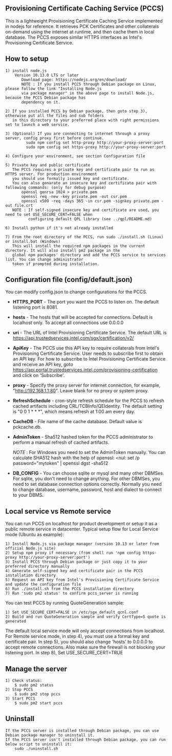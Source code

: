 
## Provisioning Certificate Caching Service (PCCS)
This is a lightweight Provisioning Certificate Caching Service implemented in nodejs for reference. It retrieves PCK Certificates and other collaterals on-demand using the internet at runtime, and then cache them in local database. The PCCS exposes similar HTTPS interfaces as Intel's Provisioning Certificate Service.

## How to setup
    1) install node.js
        Version 10.13.0 LTS or later
           Download page: https://nodejs.org/en/download/
           NOTE : If you install PCCS through Debian package on Linux, please follow the link "Installing Node.js 
           via package manager" in the above page to install Node.js, because the PCCS Debian package has 
           dependency on it.

    2) If you installed PCCS by Debian package, then goto step 3), otherwise put all the files and sub folders 
       in this directory to your preferred place with right permissions set to launch a web service.

    3) (Optional) If you are connecting to internet through a proxy server, config proxy first before continue.
             sudo npm config set http-proxy http://your-proxy-server:port
             sudo npm config set https-proxy http://your-proxy-server:port

    4) Configure your environment, see section Configuration file

    5) Private key and public certificate
       The PCCS requires a private key and certificate pair to run as HTTPS server. For production environment 
       you should use formally issued key and certificate.
       You can also genarate an insecure key and certificate pair with following commands: (only for debug purpose)
           openssl genrsa 1024 > private.pem 
           openssl req -new -key private.pem -out csr.pem
           openssl x509 -req -days 365 -in csr.pem -signkey private.pem -out file.crt
       NOTE : If self-signed insecure key and certificate are used, you need to set USE_SECURE_CERT=FALSE when 
              configuring default QPL library (see ../qpl/README.md)

    6) Install python if it's not already installed

    7) From the root directory of the PCCS, run sudo ./install.sh (Linux) or install.bat (Windows)
       This will install the required npm packages in the current directory. It will also install pm2 package in the 
       global npm packages' directory and add the PCCS service to services list. You can change administrator
       token if prompted during installation. 

## Configuration file (config/default.json)
You can modify config.json to change configurations for the PCCS.
- **HTTPS_PORT** - The port you want the PCCS to listen on. The default listening port is 8081.
- **hosts** - The hosts that will be accepted for connections. Default is localhost only. To accept all connections use 0.0.0.0
- **uri** - The URL of Intel Provisioning Certificate Service. The default URL is https://api.trustedservices.intel.com/sgx/certification/v2/
- **ApiKey** - The PCCS use this API key to require collaterals from Intel's Provisioning Certificate Service. User needs to subscribe first to obtain an API key. For how to subscribe to Intel Provisioning Certificate Service and receive an API key, goto https://api.portal.trustedservices.intel.com/provisioning-certification and click on 'Subscribe'.
- **proxy** - Specify the proxy server for internet connection, for example, "http://192.168.1.1:80". Leave blank for no proxy or system proxy.
- **RefreshSchedule** - cron-style refresh schedule for the PCCS to refresh cached artifacts including CRL/TCBInfo/QEIdentity.
  The default setting is "0 0 1 * * *", which means refresh at 1:00 am every day.
- **CacheDB** - File name of the cache database. Default value is pckcache.db.
- **AdminToken** - Sha512 hashed token for the PCCS administrator to perform a manual refresh of cached artifacts. 

	*NOTE* : For Windows you need to set the AdminToken manually. You can calculate SHA512 hash with the help of openssl:
			<nul: set /p password="mytoken" | openssl dgst -sha512
- **DB_CONFIG** - You can choose sqlite or mysql and many other DBMSes. For sqlite, you don't need to change anything. For other DBMSes, you need to set database connection options correctly. Normally you need to change database, username, password, host and dialect to connect to your DBMS.

## Local service vs Remote service
You can run PCCS on localhost for product development or setup it as a public remote service in datacenter.
Typical setup flow for Local Service mode (Ubuntu as example):

    1) Install Node.js via package manager (version 10.13 or later from official Node.js site)
    2) Setup npm proxy if necessary (from shell run 'npm config https-proxy http://your-proxy-server:port')
    3) Install PCCS through Debian package or just copy it to your preferred directory manually
    4) Generate self-signed key and certificate pair in the PCCS installation directory
    5) Request an API key from Intel's Provisioning Certificate Service and update the configuration file
    6) Run ./install.sh from the PCCS installation directory
    7) Run 'sudo pm2 status' to confirm pccs_server is running
You can test PCCS by running QuoteGeneration sample:

    1) Set USE_SECURE_CERT=FALSE in /etc/sgx_default_qcnl.conf 
    2) Build and run QuoteGeneration sample and verify CertType=5 quote is generated
The default local service mode will only accept connections from localhost.
For Remote service mode, in step 4), you must use a formal key and certificate pair. In step 5), you should also change
'hosts' to 0.0.0.0 to accept remote connections. Also make sure the firewall is not blocking your listening port.
In step 8), Set USE_SECURE_CERT=TRUE

## Manage the server
    1) Check status:
        $ sudo pm2 status
    2) Stop PCCS 
        $ sudo pm2 stop pccs
    3) Start PCCS 
        $ sudo pm2 start pccs

## Uninstall
    If the PCCS server is installed through Debian package, you can use Debian package manager to uninstall it.
    If the PCCS server isn't installed through Debian package, you can run below script to uninstall it:
        sudo ./uninstall.sh
